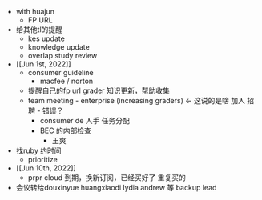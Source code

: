 - with huajun
	- FP URL
- 给其他tl的提醒
	- kes update
	- knowledge update
	- overlap study review
- [[Jun 1st, 2022]]
	- consumer guideline
		- macfee / norton
	- 提醒自己的fp url grader 知识更新，帮助收集
	- team meeting - enterprise (increasing graders) ← 这说的是啥 加人 招聘 - 错误？
		- consumer de 人手 任务分配
		- BEC 的内部检查
			- 王爽
- 找ruby 约时间
	- prioritize
- [[Jun 10th, 2022]]
	- prpr cloud 到期，换新订阅，已经买好了 重复买的
- 会议转给douxinyue huangxiaodi lydia andrew 等 backup lead